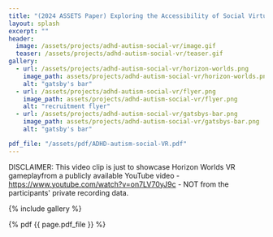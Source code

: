 ```yaml
---
title: "(2024 ASSETS Paper) Exploring the Accessibility of Social Virtual Reality for People with ADHD and Autism: Preliminary Insights "
layout: splash
excerpt: ""
header:
  image: /assets/projects/adhd-autism-social-vr/image.gif
  teaser: /assets/projects/adhd-autism-social-vr/teaser.gif
gallery:
  - url: /assets/projects/adhd-autism-social-vr/horizon-worlds.png
    image_path: assets/projects/adhd-autism-social-vr/horizon-worlds.png
    alt: "gatsby's bar"
  - url: /assets/projects/adhd-autism-social-vr/flyer.png
    image_path: assets/projects/adhd-autism-social-vr/flyer.png
    alt: "recruitment flyer"
  - url: /assets/projects/adhd-autism-social-vr/gatsbys-bar.png
    image_path: assets/projects/adhd-autism-social-vr/gatsbys-bar.png
    alt: "gatsby's bar"

pdf_file: "/assets/pdf/ADHD-autism-social-VR.pdf"
---
```


DISCLAIMER: This video clip is just to showcase Horizon Worlds VR gameplayfrom a publicly available YouTube video - https://www.youtube.com/watch?v=on7LV70yJ9c - NOT from the participants' private recording data.

{% include gallery %}

{% pdf {{ page.pdf_file }} %}

